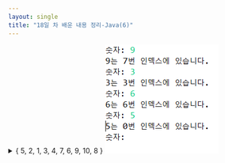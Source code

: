 ```yaml
---
layout: single
title: "18일 차 배운 내용 정리-Java(6)"
---
```


<details>
<summary>{ 5, 2, 1, 3, 4, 7, 6, 9, 10, 8 }
<img src="../assets/images/2022-04-12 091759.png">
</summary>
<div markdown="1">
  
```java
Scanner scan = new Scanner(System.in);
int num[] = { 5, 2, 1, 3, 4, 7, 6, 9, 10, 8 };
int input = 0;

while (true) {
  System.out.print("숫자: ");
  input = scan.nextInt();
  for (int i = 0; i < num.length; i++) {
    if (num[i] == input) {
      System.out.println(input + "는 " + i + "번 인덱스에 있습니다.");
    }

  }
}
```
 
</div>
</details>
